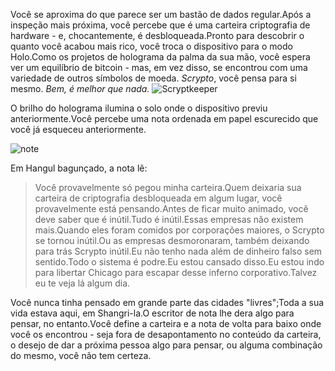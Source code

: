 Você se aproxima do que parece ser um bastão de dados regular.Após a inspeção mais próxima, você percebe que é uma carteira criptografia de hardware - e, chocantemente, é desbloqueada.Pronto para descobrir o quanto você acabou mais rico, você troca o dispositivo para o modo Holo.Como os projetos de holograma da palma da sua mão, você espera ver um equilíbrio de bitcoin - mas, em vez disso, se encontrou com uma variedade de outros símbolos de moeda. *Scrypto*, você pensa para si mesmo. *Bem, é melhor que nada.*
![Scryptkeeper](/resources/lore/scryptkeeper.png)

O brilho do holograma ilumina o solo onde o dispositivo previu anteriormente.Você percebe uma nota ordenada em papel escurecido que você já esqueceu anteriormente.

![note](/resources/lore/scrypto%20note.png)

Em Hangul bagunçado, a nota lê:

> Você provavelmente só pegou minha carteira.Quem deixaria sua carteira de criptografia desbloqueada em algum lugar, você provavelmente está pensando.Antes de ficar muito animado, você deve saber que é inútil.Tudo é inútil.Essas empresas não existem mais.Quando eles foram comidos por corporações maiores, o Scrypto se tornou inútil.Ou as empresas desmoronaram, também deixando para trás Scrypto inútil.Eu não tenho nada além de dinheiro falso sem sentido.Todo o sistema é podre.Eu estou cansado disso.Eu estou indo para libertar Chicago para escapar desse inferno corporativo.Talvez eu te veja lá algum dia.

Você nunca tinha pensado em grande parte das cidades "livres";Toda a sua vida estava aqui, em Shangri-la.O escritor de nota lhe dera algo para pensar, no entanto.Você define a carteira e a nota de volta para baixo onde você os encontrou - seja fora de desapontamento no conteúdo da carteira, o desejo de dar a próxima pessoa algo para pensar, ou alguma combinação do mesmo, você não tem certeza.